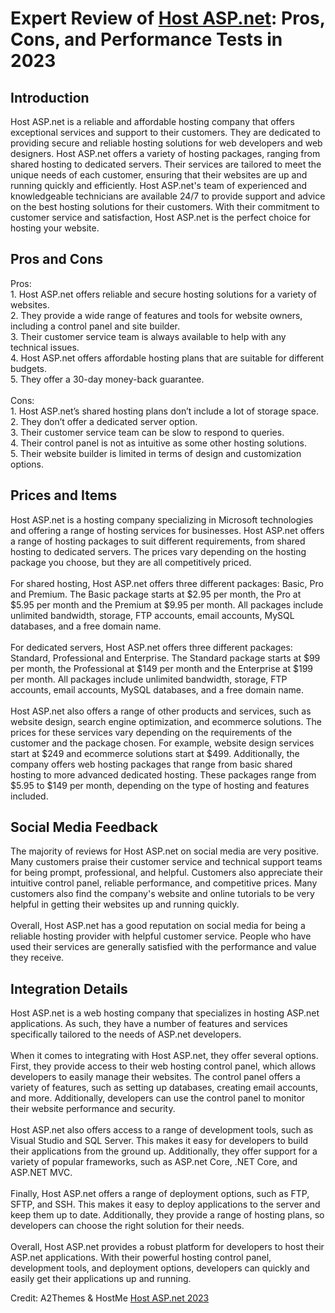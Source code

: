 <h1>Expert Review of <a href="https://a2themes.com/host-aspnet-reviews">Host ASP.net</a>: Pros, Cons, and Performance Tests in 2023</h1>
<h2>Introduction</h2>
Host ASP.net is a reliable and affordable hosting company that offers exceptional services and support to their customers. They are dedicated to providing secure and reliable hosting solutions for web developers and web designers. Host ASP.net offers a variety of hosting packages, ranging from shared hosting to dedicated servers. Their services are tailored to meet the unique needs of each customer, ensuring that their websites are up and running quickly and efficiently. Host ASP.net's team of experienced and knowledgeable technicians are available 24/7 to provide support and advice on the best hosting solutions for their customers. With their commitment to customer service and satisfaction, Host ASP.net is the perfect choice for hosting your website.
<h2>Pros and Cons</h2>
Pros: <br>1. Host ASP.net offers reliable and secure hosting solutions for a variety of websites.<br>2. They provide a wide range of features and tools for website owners, including a control panel and site builder.<br>3. Their customer service team is always available to help with any technical issues.<br>4. Host ASP.net offers affordable hosting plans that are suitable for different budgets.<br>5. They offer a 30-day money-back guarantee.<br><br>Cons: <br>1. Host ASP.net’s shared hosting plans don’t include a lot of storage space.<br>2. They don’t offer a dedicated server option.<br>3. Their customer service team can be slow to respond to queries.<br>4. Their control panel is not as intuitive as some other hosting solutions.<br>5. Their website builder is limited in terms of design and customization options.
<h2>Prices and Items</h2>
Host ASP.net is a hosting company specializing in Microsoft technologies and offering a range of hosting services for businesses. Host ASP.net offers a range of hosting packages to suit different requirements, from shared hosting to dedicated servers. The prices vary depending on the hosting package you choose, but they are all competitively priced.<br><br>For shared hosting, Host ASP.net offers three different packages: Basic, Pro and Premium. The Basic package starts at $2.95 per month, the Pro at $5.95 per month and the Premium at $9.95 per month. All packages include unlimited bandwidth, storage, FTP accounts, email accounts, MySQL databases, and a free domain name.<br><br>For dedicated servers, Host ASP.net offers three different packages: Standard, Professional and Enterprise. The Standard package starts at $99 per month, the Professional at $149 per month and the Enterprise at $199 per month. All packages include unlimited bandwidth, storage, FTP accounts, email accounts, MySQL databases, and a free domain name.<br><br>Host ASP.net also offers a range of other products and services, such as website design, search engine optimization, and ecommerce solutions. The prices for these services vary depending on the requirements of the customer and the package chosen. For example, website design services start at $249 and ecommerce solutions start at $499. Additionally, the company offers web hosting packages that range from basic shared hosting to more advanced dedicated hosting. These packages range from $5.95 to $149 per month, depending on the type of hosting and features included.
<h2>Social Media Feedback</h2>
The majority of reviews for Host ASP.net on social media are very positive. Many customers praise their customer service and technical support teams for being prompt, professional, and helpful. Customers also appreciate their intuitive control panel, reliable performance, and competitive prices. Many customers also find the company's website and online tutorials to be very helpful in getting their websites up and running quickly.<br><br>Overall, Host ASP.net has a good reputation on social media for being a reliable hosting provider with helpful customer service. People who have used their services are generally satisfied with the performance and value they receive.
<h2>Integration Details</h2>
Host ASP.net is a web hosting company that specializes in hosting ASP.net applications. As such, they have a number of features and services specifically tailored to the needs of ASP.net developers.<br><br>When it comes to integrating with Host ASP.net, they offer several options. First, they provide access to their web hosting control panel, which allows developers to easily manage their websites. The control panel offers a variety of features, such as setting up databases, creating email accounts, and more. Additionally, developers can use the control panel to monitor their website performance and security.<br><br>Host ASP.net also offers access to a range of development tools, such as Visual Studio and SQL Server. This makes it easy for developers to build their applications from the ground up. Additionally, they offer support for a variety of popular frameworks, such as ASP.net Core, .NET Core, and ASP.NET MVC.<br><br>Finally, Host ASP.net offers a range of deployment options, such as FTP, SFTP, and SSH. This makes it easy to deploy applications to the server and keep them up to date. Additionally, they provide a range of hosting plans, so developers can choose the right solution for their needs.<br><br>Overall, Host ASP.net provides a robust platform for developers to host their ASP.net applications. With their powerful hosting control panel, development tools, and deployment options, developers can quickly and easily get their applications up and running.
<p>Credit: A2Themes & HostMe <a href="https://a2themes.com/host-aspnet-reviews">Host ASP.net 2023</a></p>
